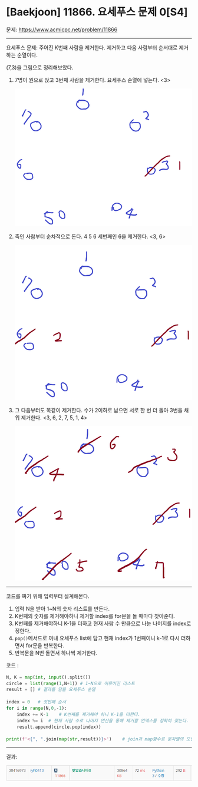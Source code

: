 # [Baekjoon] 11866. 요세푸스 문제 0[S4]

문제: https://www.acmicpc.net/problem/11866

---

요세푸스 문제: 주어진 K번째 사람을 제거한다. 제거하고 다음 사람부터 순서대로 제거하는 순열이다.

(7,3)을 그림으로 정리해보았다.

1. 7명이 원으로 앉고 3번째 사람을 제거한다. 요세푸스 순열에 넣는다. <3>

   ![image-20220201150751361](S4_11866.assets/image-20220201150751361.png)

2. 죽인 사람부터 순차적으로 돈다. 4 5 6 세번째인 6을 제거한다. <3, 6>

   ![image-20220201150946461](S4_11866.assets/image-20220201150946461.png)

3. 그 다음부터도 똑같이 제거한다. 수가 2이하로 남으면 서로 한 번 더 돌아 3번을 채워 제거한다. <3, 6, 2, 7, 5, 1, 4>

   ![image-20220201151143571](S4_11866.assets/image-20220201151143571.png)

---

코드를 짜기 위해 입력부터 설계해본다.

1. 입력 N을 받아 1~N의 숫자 리스트를 만든다.
2. K번째의 숫자를 제거해야하니 제거할 index를 for문을 돌 때마다 찾아준다.
3. K번째를 제거해야하니 K-1을 더하고 현재 사람 수 만큼으로 나눈 나머지를 index로 정한다.
4. `pop()`메서드로 꺼내 요세푸스 list에 담고 현재 index가 1번째이니 k-1로 다시 더하면서 for문을 반복한다.
5. 반복문을 N번 돌면서 하나씩 제거한다.

코드 :

```python
N, K = map(int, input().split())
circle = list(range(1,N+1)) # 1~N으로 이루어진 리스트
result = [] # 결과를 담을 요세푸스 순열

index = 0   # 첫번째 순서
for i in range(N,0,-1):
    index += K-1    # K번째를 제거해야 하니 K-1을 더한다.
    index %= i  # 현재 사람 수로 나머지 연산을 통해 제거할 인덱스를 정확히 찾는다.
    result.append(circle.pop(index))

print(f'<{", ".join(map(str,result))}>')    # join과 map함수로 문자열의 모양을 원하는 출력 형태로 바꾼다.
```

---

결과:

![image-20220201154520325](S4_11866.assets/image-20220201154520325.png)

